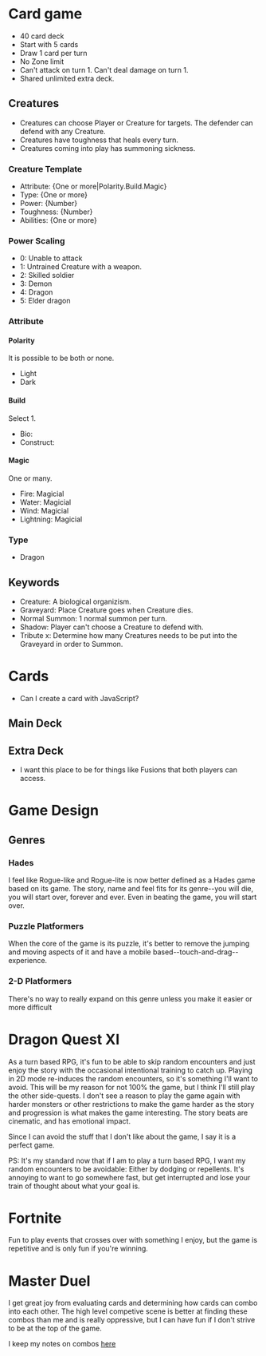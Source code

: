 # Card game
* 40 card deck
* Start with 5 cards
* Draw 1 card per turn
* No Zone limit
* Can't attack on turn 1. Can't deal damage on turn 1.
* Shared unlimited extra deck. 

## Creatures
* Creatures can choose Player or Creature for targets. The defender can defend with any Creature.
* Creatures have toughness that heals every turn. 
* Creatures coming into play has summoning sickness.

### Creature Template
* Attribute: {One or more|Polarity.Build.Magic}
* Type: {One or more}
* Power: {Number}
* Toughness: {Number}
* Abilities: {One or more}

### Power Scaling
* 0: Unable to attack
* 1: Untrained Creature with a weapon.
* 2: Skilled soldier
* 3: Demon
* 4: Dragon
* 5: Elder dragon

### Attribute
#### Polarity
It is possible to be both or none.
* Light
* Dark

#### Build
Select 1.
* Bio:
* Construct:

#### Magic
One or many.
* Fire: Magicial
* Water: Magicial
* Wind: Magicial
* Lightning: Magicial

### Type
* Dragon

## Keywords
* Creature: A biological organizism. 
* Graveyard: Place Creature goes when Creature dies.
* Normal Summon: 1 normal summon per turn. 
* Shadow: Player can't choose a Creature to defend with. 
* Tribute x: Determine how many Creatures needs to be put into the Graveyard in order to Summon. 

# Cards
* Can I create a card with JavaScript?

## Main Deck
## Extra Deck
* I want this place to be for things like Fusions that both players can access. 

# Game Design
## Genres
### Hades
I feel like Rogue-like and Rogue-lite is now better defined as a Hades game based on its game. The story, name and feel fits for its genre--you will die, you will start over, forever and ever. Even in beating the game, you will start over.

### Puzzle Platformers
When the core of the game is its puzzle, it's better to remove the jumping and moving aspects of it and have a mobile based--touch-and-drag--experience.

### 2-D Platformers
There's no way to really expand on this genre unless you make it easier or more difficult

# Dragon Quest XI
As a turn based RPG, it's fun to be able to skip random encounters and just enjoy the story with the occasional intentional training to catch up. Playing in 2D mode re-induces the random encounters, so it's something I'll want to avoid. This will be my reason for not 100% the game, but I think I'll still play the other side-quests. I don't see a reason to play the game again with harder monsters or other restrictions to make the game harder as the story and progression is what makes the game interesting. The story beats are cinematic, and has emotional impact.

Since I can avoid the stuff that I don't like about the game, I say it is a perfect game. 

PS: It's my standard now that if I am to play a turn based RPG, I want my random encounters to be avoidable: Either by dodging or repellents. It's annoying to want to go somewhere fast, but get interrupted and lose your train of thought about what your goal is. 

# Fortnite
Fun to play events that crosses over with something I enjoy, but the game is repetitive and is only fun if you're winning. 

# Master Duel
I get great joy from evaluating cards and determining how cards can combo into each other. The high level competive scene is better at finding these combos than me and is really oppressive, but I can have fun if I don't strive to be at the top of the game. 

I keep my notes on combos [here](/Master-Duel/Master-Duel.md)